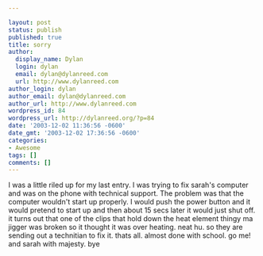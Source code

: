 ```yaml
---

layout: post
status: publish
published: true
title: sorry
author:
  display_name: Dylan
  login: dylan
  email: dylan@dylanreed.com
  url: http://www.dylanreed.com
author_login: dylan
author_email: dylan@dylanreed.com
author_url: http://www.dylanreed.com
wordpress_id: 84
wordpress_url: http://dylanreed.org/?p=84
date: '2003-12-02 11:36:56 -0600'
date_gmt: '2003-12-02 17:36:56 -0600'
categories:
- Awesome
tags: []
comments: []
---
```


I was a little riled up for my last entry. I was trying to fix sarah's computer and was on the phone with technical support. The problem was that the computer wouldn't start up properly. I would push the power button and it would pretend to start up and then about 15 secs later it would just shut off. it turns out that one of the clips that hold down the heat element thingy ma jigger was broken so it thought it was over heating. neat hu. so they are sending out a technitian to fix it. thats all. almost done with school. go me! and sarah with majesty. bye
